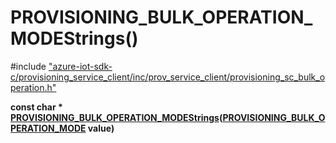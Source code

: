 # PROVISIONING_BULK_OPERATION_MODEStrings()

\#include ["azure-iot-sdk-c/provisioning_service_client/inc/prov_service_client/provisioning_sc_bulk_operation.h"](../iot-c-ref-provisioning-sc-bulk-operation-h.md)  

**const char * [PROVISIONING_BULK_OPERATION_MODEStrings](#provisioning__sc__bulk__operation_8h_1a6ceb073de778931a7cc7277c3ed4beb2)([PROVISIONING_BULK_OPERATION_MODE](#provisioning__sc__bulk__operation_8h_1a1bc5c700455002be35a5b48f1a3f9e20) value)**

